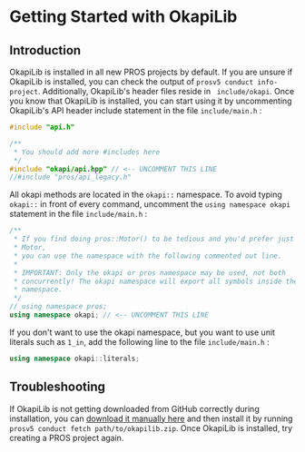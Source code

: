 # Getting Started with OkapiLib

## Introduction

OkapiLib is installed in all new PROS projects by default. If you are unsure if
OkapiLib is installed, you can check the output of `prosv5 conduct info-project`.
Additionally, OkapiLib's header files reside in ` include/okapi`. Once you know
that OkapiLib is installed, you can start using it by uncommenting OkapiLib's
API header include statement in the file `include/main.h` :

``` cpp
#include "api.h"

/**
 * You should add more #includes here
 */
#include "okapi/api.hpp" // <-- UNCOMMENT THIS LINE
//#include "pros/api_legacy.h"
```

All okapi methods are located in the `okapi::` namespace. 
To avoid typing `okapi::` in front of every command, uncomment the `using namespace okapi` statement in the file `include/main.h` :

``` cpp
/**
 * If you find doing pros::Motor() to be tedious and you'd prefer just to do
 * Motor,
 * you can use the namespace with the following commented out line.
 *
 * IMPORTANT: Only the okapi or pros namespace may be used, not both
 * concurrently! The okapi namespace will export all symbols inside the pros
 * namespace.
 */
// using namespace pros;
using namespace okapi; // <-- UNCOMMENT THIS LINE
```

If you don't want to use the okapi namespace, but you want to use unit literals such as `1_in`, add the following line to the file `include/main.h` :
``` cpp
using namespace okapi::literals;
```

## Troubleshooting

If OkapiLib is not getting downloaded from GitHub correctly during
installation, you can
[download it manually here](https://github.com/OkapiLib/OkapiLib/releases) and
then install it by running `prosv5 conduct fetch path/to/okapilib.zip`. Once
OkapiLib is installed, try creating a PROS project again.
